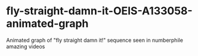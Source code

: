# fly-straight-damn-it-OEIS-A133058-animated-graph
Animated graph of "fly straight damn it!" sequence seen in numberphile amazing videos
